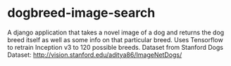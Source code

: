 # dogbreed-image-search
A django application that takes a novel image of a dog and returns the dog breed itself as well as some info on that particular breed. Uses Tensorflow to retrain Inception v3 to 120 possible breeds. Dataset from Stanford Dogs Dataset: http://vision.stanford.edu/aditya86/ImageNetDogs/




